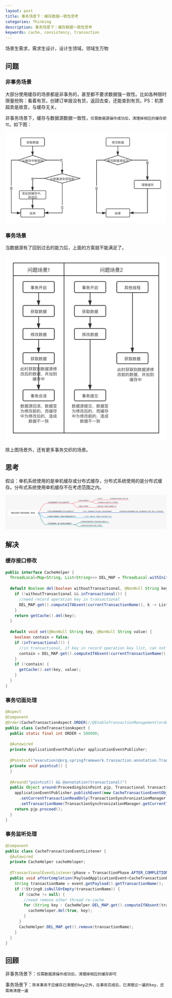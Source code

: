 ```yaml
---
layout: post
title: 事务场景下：缓存数据一致性思考
categories: Thinking
description: 事务场景下：缓存数据一致性思考
keywords: cache, consistency, transaction
---
```


场景生需求，需求生设计，设计生领域，领域生万物

## 问题
### 非事务场景
大部分使用缓存的场景都是非事务的，甚至都不要求数据强一致性。比如各种限时限量抢购：看着有货，创建订单报没有货，返回去查，还能查到有货。PS：机票超卖是故意，与缓存无关。

非事务场景下，缓存与数据源数据一致性，`仅需数据源操作成功后，清理掉相应的缓存即可`。如下图：

![](/images/posts/2021/05/cache-data-consistency-1.png)
 
### 事务场景
当数据源有了回到过去的能力后，上面的方案就不能满足了。

![](/images/posts/2021/05/cache-data-consistency-2.png)

除上图场景外，还有更多事务交织的场景。

## 思考
假设：单机系统使用的是单机缓存或分布式缓存，分布式系统使用的是分布式缓存。分布式系统使用单机缓存不在考虑范围之内。

![](/images/posts/2021/05/cache-data-consistency-3.png)

## 解决
### 缓存接口修改
```java
public interface CacheHelper {
  ThreadLocal<Map<String, List<String>>> DEL_MAP = ThreadLocal.withInitial(Map0::newHashMap);//by transaction

  default Boolean del(boolean withoutTransactional, @NonNull String key) {
    if (!withoutTransactional && inTransactional()) {
      //need record operation key in transactional
      DEL_MAP.get().computeIfAbsent(currentTransactionName(), k -> List0.newArrayList()).add(key);
    }
    return getCache().del(key);
  }

  default void set(@NonNull String key, @NonNull String value) {
    boolean contain = false;
    if (inTransactional()) {
      //in transactional, if key in record operation key list, can not cache
      contain = DEL_MAP.get().computeIfAbsent(currentTransactionName(), k -> List0.newArrayList()).contains(key);
    }
    if (!contain) {
      getCache().set(key, value);
    }
  }
}
```

### 事务切面处理
```java
@Aspect
@Component
@Order(CacheTransactionAspect.ORDER)//@EnableTransactionManagement(order = <this)
public class CacheTransactionAspect {
  public static final int ORDER = 500000;

  @Autowired
  private ApplicationEventPublisher applicationEventPublisher;

  @Pointcut("execution(@org.springframework.transaction.annotation.Transactional * *..*.*(..))")
  private void pointcut() {
  }

  @Around("pointcut() && @annotation(transactional)")
  public Object around(ProceedingJoinPoint pjp, Transactional transactional) throws Throwable {
    applicationEventPublisher.publishEvent(new CacheTransactionEventObject().setReadOnly(transactional.readOnly())
      .setCurrentTransactionReadOnly(TransactionSynchronizationManager.isCurrentTransactionReadOnly())
      .setTransactionName(TransactionSynchronizationManager.getCurrentTransactionName()));
    return pjp.proceed();
  }
}
```

### 事务监听处理
```java
@Component
public class CacheTransactionEventListener {
  @Autowired
  private CacheHelper cacheHeloper;

  @TransactionalEventListener(phase = TransactionPhase.AFTER_COMPLETION)
  public void afterCompletion(PayloadApplicationEvent<CacheTransactionEventObject> event) {
    String transactionName = event.getPayload().getTransactionName();
    if (!String0.isNullOrEmpty(transactionName)) {
      if (cache != null) {
        //need remove other thread re-cache
        for (String key : CacheHelper.DEL_MAP.get().computeIfAbsent(transactionName, k -> List0.newArrayList())) {
          cacheHeloper.del(true, key);
        }
      }
      CacheHelper.DEL_MAP.get().remove(transactionName);
    }
  }
}
```

## 回顾
非事务场景下：`仅需数据源操作成功后，清理掉相应的缓存即可`

事务场景下：`除本事务不应缓存已清理的key之外，在事务完成后，已清理过一遍的key，还需再清理一遍`
